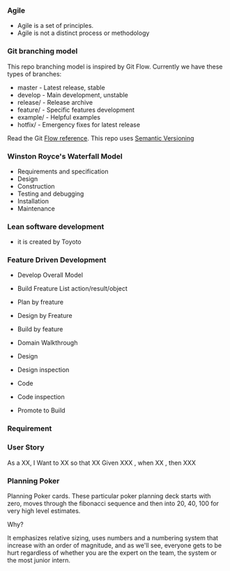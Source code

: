 ### Agile

* Agile is a set of principles.
* Agile is not a distinct process or methodology
### Git branching model

This repo branching model is inspired by Git Flow. Currently we have these types of branches:

* master - Latest release, stable
* develop - Main development, unstable
* release/ - Release archive
* feature/ - Specific features development
* example/ - Helpful examples
* hotfix/ - Emergency fixes for latest release

Read the Git [Flow reference](http://nvie.com/posts/a-successful-git-branching-model/). This repo uses [Semantic Versioning](http://semver.org/)

### Winston Royce's Waterfall Model

* Requirements and specification
* Design
* Construction
* Testing and debugging
* Installation
* Maintenance

### Lean software development

* it is created by Toyoto

### Feature Driven Development

* Develop Overall Model
* Build Freature List action/result/object
* Plan by freature
* Design by Freature
* Build by feature

* Domain Walkthrough
* Design
* Design inspection
* Code
* Code inspection
* Promote to Build

### Requirement

### User Story

As a XX, I Want to XX so that XX
Given XXX , when XX , then XXX

### Planning Poker

Planning Poker cards. 
These particular poker planning deck starts with zero, moves through the fibonacci sequence and then into 20, 40, 100 for very high level estimates.

Why?

It emphasizes relative sizing, uses numbers and a numbering system that increase with an order of magnitude, and as we'll see, everyone gets to be hurt regardless of whether you are the expert on the team, the system or the most junior intern.

